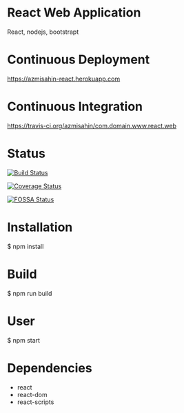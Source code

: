 # React Web Application
React, nodejs, bootstrapt

# Continuous Deployment
https://azmisahin-react.herokuapp.com

# Continuous Integration
https://travis-ci.org/azmisahin/com.domain.www.react.web

# Status
[![Build Status](https://travis-ci.org/azmisahin/com.domain.www.react.web.svg?branch=master)](https://travis-ci.org/azmisahin/com.domain.www.react.web)

[![Coverage Status](https://coveralls.io/repos/github/azmisahin/com.domain.www.react.web/badge.svg?branch=master)](https://coveralls.io/github/azmisahin/com.domain.www.react.web?branch=master)

[![FOSSA Status](https://app.fossa.io/api/projects/git%2Bgithub.com%2Fazmisahin%2Fcom.domain.www.react.web.svg?type=large)](https://app.fossa.io/projects/git%2Bgithub.com%2Fazmisahin%2Fcom.domain.www.react.web?ref=badge_large)


# Installation
$ npm install

# Build
$ npm run build

# User
$ npm start

# Dependencies
- react
- react-dom
- react-scripts